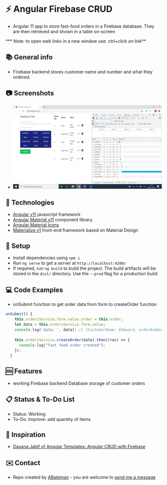 # :zap: Angular Firebase CRUD

* Angular 11 app to store fast-food orders in a Firebase database. They are then retrieved and shown in a table on-screen

*** Note: to open web links in a new window use: _ctrl+click on link_**

## :books: General info

* Firebase backend stores customer name and number and what they ordered.

## :camera: Screenshots

* ![Example screenshot](./img/checkout.png)

## :signal_strength: Technologies

* [Angular v11](https://angular.io/) javascript framework
* [Angular Material v11](https://material.angular.io/) component library
* [Angular Material Icons](https://material.io/resources/icons/?style=baseline)
* [Materialize v1](https://materializecss.com/) front-end framework based on Material Design

## :floppy_disk: Setup

* Install dependencies using `npm i`
* Run `ng serve` to get a server at `http://localhost:4200/`
* If required, run `ng build` to build the project. The build artifacts will be stored in the `dist/` directory. Use the `--prod` flag for a production build.

## :computer: Code Examples

* onSubmit function to get order data from form to createOrder function

```typescript
onSubmit() {
    this.ordersService.form.value.order = this.order;
    let data = this.ordersService.form.value;
    console.log('data: ', data); // {CustomerName: Edwward, orderNumber: 3, order: ["burger", "fries"]}

    this.ordersService.createOrder(data).then((res) => {
      console.log("fast food order created");
    });
  }
```

## :cool: Features

* working Firebase backend Database storage of customer orders

## :clipboard: Status & To-Do List

* Status: Working
* To-Do:  Improve: add quantity of items

## :clap: Inspiration

* [Dayana Jabif of Angular Templates: Angular CRUD with Firebase](https://angular-templates.io/tutorials/about/angular-crud-with-firebase)

## :envelope: Contact

* Repo created by [ABateman](https://www.andrewbateman.org) - you are welcome to [send me a message](https://andrewbateman.org/contact)
